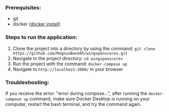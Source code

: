 ### Prerequisites: 
- git
- docker ([docker install](https://docs.docker.com/desktop/setup/install/windows-install/))

### Steps to run the application:
1. Clone the project into a directory by using the command: `git clone https://github.com/MagnusBane05/wingspanscores.git`
2. Navigate to the project directory: `cd wingspanscores`
3. Run the project with the command: `docker-compose up`
4. Navigate to `http://localhost:3000/` in your browser

### Troubleshooting:  
If you receive the error: "error during compose...", after running the `docker-compose up` command, make sure Docker Desktop is running on your computer, restart the bash terminal, and try the command again.
